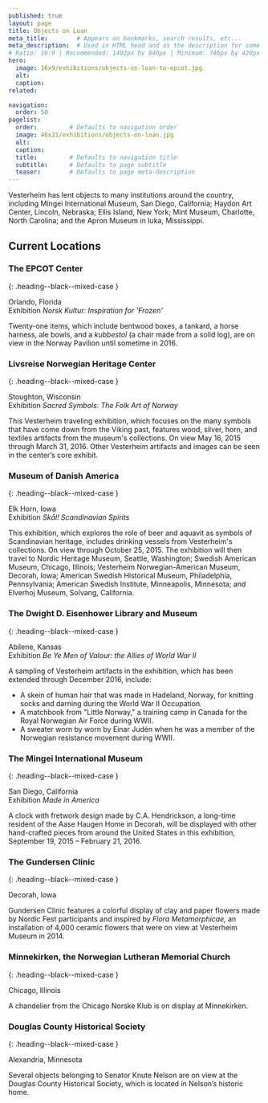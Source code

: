 ```yaml
---
published: true
layout: page
title: Objects on Loan
meta_title:        # Appears on bookmarks, search results, etc...
meta_description:  # Used in HTML head and as the description for some search engines
# Ratio: 16:9 | Recommended: 1492px by 840px | Minimum: 746px by 420px
hero:
  image: 16x9/exhibitions/objects-on-loan-to-epcot.jpg
  alt:
  caption: 
related:

navigation:
  order: 50
pagelist:
  order:         # Defaults to navigation order
  image: 46x21/exhibitions/objects-on-loan.jpg
  alt:
  caption: 
  title:         # Defaults to navigation title
  subtitle:      # Defaults to page subtitle
  teaser:        # Defaults to page meta-description
---
```

Vesterheim has lent objects to many institutions around the country, including Mingei International Museum, San Diego, California; Haydon Art Center, Lincoln, Nebraska; Ellis Island, New York; Mint Museum, Charlotte, North Carolina; and the Apron Museum in Iuka, Mississippi.

Current Locations
-----------------

### The EPCOT Center
{: .heading--black--mixed-case }

Orlando, Florida <br />
Exhibition _Norsk Kultur: Inspiration for 'Frozen'_

Twenty-one items, which include bentwood boxes, a tankard, a horse harness, ale bowls, and a _kubbestol_ (a chair made from a solid log), are on view in the Norway Pavilion until sometime in 2016.

### Livsreise Norwegian Heritage Center
{: .heading--black--mixed-case }

Stoughton, Wisconsin <br />
Exhibition _Sacred Symbols: The Folk Art of Norway_

This Vesterheim traveling exhibition, which focuses on the many symbols that have come down from the Viking past, features wood, silver, horn, and textiles artifacts from the museum's collections. On view May 16, 2015 through March 31, 2016. Other Vesterheim artifacts and images can be seen in the center’s core exhibit.

### Museum of Danish America
{: .heading--black--mixed-case }

Elk Horn, Iowa <br />
Exhibition _Skål! Scandinavian Spirits_

This exhibition, which explores the role of beer and aquavit as symbols of Scandinavian heritage, includes drinking vessels from Vesterheim's collections. On view through October 25, 2015. The exhibition will then travel to Nordic Heritage Museum, Seattle, Washington; Swedish American Museum, Chicago, Illinois; Vesterheim Norwegian-American Museum, Decorah, Iowa; American Swedish Historical Museum, Philadelphia, Pennsylvania; American Swedish Institute, Minneapolis, Minnesota; and Elverhoj Museum, Solvang, California.

### The Dwight D. Eisenhower Library and Museum
{: .heading--black--mixed-case }

Abilene, Kansas <br />
Exhibition _Be Ye Men of Valour: the Allies of World War II_

A sampling of Vesterheim artifacts in the exhibition, which has been extended through December 2016, include:

*   A skein of human hair that was made in Hadeland, Norway, for knitting socks and darning during the World War II Occupation.
*   A matchbook from "Little Norway," a training camp in Canada for the Royal Norwegian Air Force during WWII.
*   A sweater worn by worn by Einar Judén when he was a member of the Norwegian resistance movement during WWII.

### The Mingei International Museum
{: .heading--black--mixed-case }

San Diego, California<br />
Exhibition _Made in America_

A clock with fretwork design made by C.A. Hendrickson, a long-time resident of the Aase Haugen Home in Decorah, will be displayed with other hand-crafted pieces from around the United States in this exhibition, September 19, 2015 – February 21, 2016.

### The Gundersen Clinic
{: .heading--black--mixed-case }

Decorah, Iowa

Gundersen Clinic features a colorful display of clay and paper flowers made by Nordic Fest participants and inspired by _Flora Metamorphicae,_ an installation of 4,000 ceramic flowers that were on view at Vesterheim Museum in 2014.

### Minnekirken, the Norwegian Lutheran Memorial Church
{: .heading--black--mixed-case }

Chicago, Illinois<br />

A chandelier from the Chicago Norske Klub is on display at Minnekirken. 

### Douglas County Historical Society
{: .heading--black--mixed-case }

Alexandria, Minnesota<br />

Several objects belonging to Senator Knute Nelson are on view at the Douglas County Historical Society, which is located in Nelson’s historic home. 